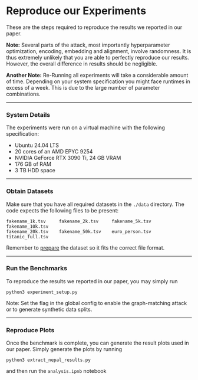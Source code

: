 # Reproduce our Experiments
These are the steps required to reproduce the results we reported in our paper.

**Note:** Several parts of the attack, most importantly hyperparameter optimization, encoding, embedding and
alignment, involve randomness. It is thus extremely unlikely that you are able to
perfectly reproduce our results. However, the overall difference in results should be
negligible.

**Another Note:** Re-Running all experiments will take a considerable amount of time. Depending on your
system specification you might face runtimes in excess of a week.
This is due to the large number of parameter combinations.
___
### System Details

The experiments were run on a virtual machine with the following specification:

- Ubuntu 24.04 LTS
- 20 cores of an AMD EPYC 9254
- NVIDIA GeForce RTX 3090 Ti, 24 GB VRAM
- 176 GB of RAM
- 3 TB HDD space

___
### Obtain Datasets
Make sure that you have all required datasets in the  `./data` directory.
The code expects the following files to be present:

```
fakename_1k.tsv     fakename_2k.tsv     fakename_5k.tsv     fakename_10k.tsv 
fakename_20k.tsv    fakename_50k.tsv    euro_person.tsv     titanic_full.tsv
```

Remember to [prepare](../readme.md) the dataset so it fits the correct file format.
___
### Run the Benchmarks
To reproduce the results we reported in our paper, you may simply run

``python3 experiment_setup.py``

Note: Set the flag in the global config to enable the graph-matching attack or to generate synthetic data splits.
___
### Reproduce Plots
Once the benchmark is complete, you can generate the result plots used in our paper.
Simply generate the plots by running

``python3 extract_nepal_results.py``

and then run the ``analysis.ipnb`` notebook